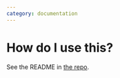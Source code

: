 ```yaml
---
category: documentation
---
```


# How do I use this?

See the README in [the repo](https://github.com/grpc-ecosystem/grpc-gateway/).
